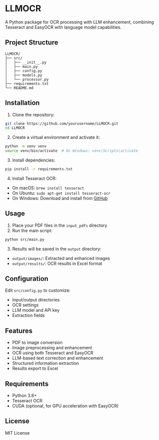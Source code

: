 # LLMOCR

A Python package for OCR processing with LLM enhancement, combining Tesseract and EasyOCR with language model capabilities.

## Project Structure

```
LLMOCR/
├── src/
│   ├── __init__.py
│   ├── main.py
│   ├── config.py
│   ├── models.py
│   └── processor.py
├── requirements.txt
└── README.md
```

## Installation

1. Clone the repository:
```bash
git clone https://github.com/yourusername/LLMOCR.git
cd LLMOCR
```

2. Create a virtual environment and activate it:
```bash
python -m venv venv
source venv/bin/activate  # On Windows: venv\Scripts\activate
```

3. Install dependencies:
```bash
pip install -r requirements.txt
```

4. Install Tesseract OCR:
- On macOS: `brew install tesseract`
- On Ubuntu: `sudo apt-get install tesseract-ocr`
- On Windows: Download and install from [GitHub](https://github.com/UB-Mannheim/tesseract/wiki)

## Usage

1. Place your PDF files in the `input_pdfs` directory
2. Run the main script:
```bash
python src/main.py
```

3. Results will be saved in the `output` directory:
- `output/images/`: Extracted and enhanced images
- `output/results/`: OCR results in Excel format

## Configuration

Edit `src/config.py` to customize:
- Input/output directories
- OCR settings
- LLM model and API key
- Extraction fields

## Features

- PDF to image conversion
- Image preprocessing and enhancement
- OCR using both Tesseract and EasyOCR
- LLM-based text correction and enhancement
- Structured information extraction
- Results export to Excel

## Requirements

- Python 3.8+
- Tesseract OCR
- CUDA (optional, for GPU acceleration with EasyOCR)

## License

MIT License